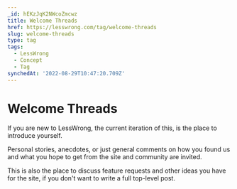 ```yaml
---
_id: hEKzJqK2NWcoZmcwz
title: Welcome Threads
href: https://lesswrong.com/tag/welcome-threads
slug: welcome-threads
type: tag
tags:
  - LessWrong
  - Concept
  - Tag
synchedAt: '2022-08-29T10:47:20.709Z'
---
```

# Welcome Threads

If you are new to LessWrong, the current iteration of this, is the place to introduce yourself.

Personal stories, anecdotes, or just general comments on how you found us and what you hope to get from the site and community are invited.

This is also the place to discuss feature requests and other ideas you have for the site, if you don't want to write a full top-level post.